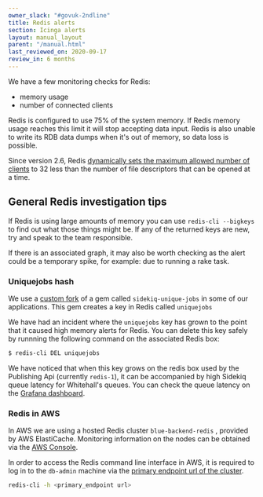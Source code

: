 ```yaml
---
owner_slack: "#govuk-2ndline"
title: Redis alerts
section: Icinga alerts
layout: manual_layout
parent: "/manual.html"
last_reviewed_on: 2020-09-17
review_in: 6 months
---
```


We have a few monitoring checks for Redis:

- memory usage
- number of connected clients

Redis is configured to use 75% of the system memory. If Redis memory usage
reaches this limit it will stop accepting data input. Redis is also unable to
write its RDB data dumps when it's out of memory, so data loss is possible.

Since version 2.6, Redis [dynamically sets the maximum allowed number of
clients][redis-clients] to 32 less than the number of file
descriptors that can be opened at a time.

## General Redis investigation tips

If Redis is using large amounts of memory you can use ``redis-cli --bigkeys``
to find out what those things might be. If any of the returned keys are new, try and speak to the team responsible.

If there is an associated graph, it may also be worth checking as the alert could be a temporary spike, for example: due to running a rake task.

### Uniquejobs hash

We use a [custom fork][unique-jobs] of a gem called `sidekiq-unique-jobs` in some of our applications. This gem creates a key in Redis called `uniquejobs`

We have had an incident where the `uniquejobs` key has grown to the point that it caused high memory alerts for Redis. You can delete this key safely by runnning the following command on the associated Redis box:

```bash
$ redis-cli DEL uniquejobs
```

We have noticed that when this key grows on the redis box used by the Publishing
Api (currently `redis-1`), it can be accompanied by high Sidekiq queue latency
for Whitehall's queues. You can check the queue latency on the [Grafana
dashboard][whitehall-sidekiq-grafana].

[redis-clients]: https://redis.io/topics/clients
[unique-jobs]: https://github.com/alphagov/sidekiq-unique-jobs
[whitehall-sidekiq-grafana]: https://grafana.publishing.service.gov.uk/dashboard/file/sidekiq.json?refresh=1m&orgId=1&var-Application=whitehall&var-Queues=All

### Redis in AWS

In AWS we are using a hosted Redis cluster `blue-backend-redis` , provided by AWS ElastiCache.
Monitoring information on the nodes can be obtained via the [AWS Console](https://eu-west-1.console.aws.amazon.com/elasticache/home?region=eu-west-1#redis-group-nodes:id=blue-backend-redis;clusters=blue-backend-redis-001!blue-backend-redis-002).

In order to access the Redis command line interface in AWS, it is required to log in to the
`db-admin` machine via the [primary endpoint url of the cluster](https://eu-west-1.console.aws.amazon.com/elasticache/home?region=eu-west-1#redis-group-detail:id=blue-backend-redis).

```bash
redis-cli -h <primary_endpoint url>
```
